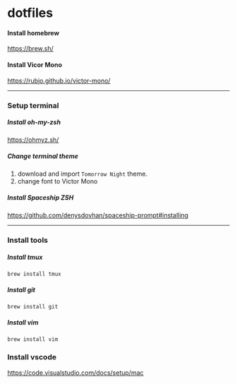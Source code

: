 # dotfiles

#### Install homebrew
https://brew.sh/

#### Install Vicor Mono
https://rubjo.github.io/victor-mono/

---

### Setup terminal

##### Install oh-my-zsh
https://ohmyz.sh/

##### Change terminal theme
1. download and import `Tomorrow Night` theme.
2. change font to Victor Mono

##### Install Spaceship ZSH
https://github.com/denysdovhan/spaceship-prompt#installing

---

### Install tools

##### Install tmux
```
brew install tmux
```

##### Install git
```
brew install git
```

##### Install vim
```
brew install vim
```

### Install vscode
https://code.visualstudio.com/docs/setup/mac